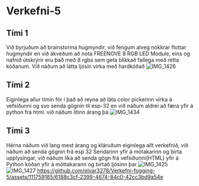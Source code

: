 # Verkefni-5

## Tími 1
Við byrjuðum að brainstorma hugmyndir, við fengum alveg nokkrar flottar hugmyndir en við ákveðum að nota FREENOVE 8 RGB LED Module, eins og nafnið útskrýrir eru það með 8 rgbs sem geta blikkað fallega með rétta kóðanum. Við náðum að látta ljósin virka með hardkóðað
![IMG_1426](https://github.com/elvar3278/Verkefni-fogging-5/assets/111759185/602b18e3-fb51-414a-b039-e077917bd0b8)


## Tími 2
Eiginlega allur tímin fór í það að reyna að láta color pickerinn virka á vefsíðunni og svo senda gögnin til esp-32 en við náðum aldrei að færa yfir á python frá html. við náðum lítinn árang þá
![IMG_1434](https://github.com/elvar3278/Verkefni-fogging-5/assets/111759185/039b3e63-cb88-4cb5-95e8-4f79d3a97bf0)

## Tími 3
Hérna náðum við lang mest árang og kláruðum eiginlega allt verkefnið, við náðum að senda gögnin frá esp 32 Sendarinn yfir á mótakarinn og birta upplysíngar, við náðum líka að senda gögn frá vefsíðunni(HTML) yfir á Python kóðan yfir á móttakarann og birtað ljósinn þar
![IMG_1425](https://github.com/elvar3278/Verkefni-fogging-5/assets/111759185/8c687d1e-c63e-43ee-a368-d9a34a72053f)
![IMG_1427](https://github.com/elvar3278/Verkefni-fogging-5/assets/111759185/8ad59347-3ab1-4379-bead-1d7f30f777b0)
https://github.com/elvar3278/Verkefni-fogging-5/assets/111759185/6188c3cf-2399-4674-84c0-42cc3bd9a54e
